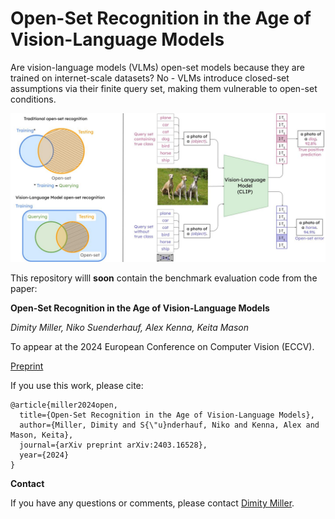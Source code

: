 # Open-Set Recognition in the Age of Vision-Language Models

Are vision-language models (VLMs) open-set models because they are trained on internet-scale datasets? No - VLMs introduce closed-set assumptions via their finite query set, making them vulnerable to open-set conditions. 

![Image description](displayfig.jpg)

This repository willl **soon** contain the benchmark evaluation code from the paper:

**Open-Set Recognition in the Age of Vision-Language Models**

*Dimity Miller, Niko Suenderhauf, Alex Kenna, Keita Mason*

To appear at the 2024 European Conference on Computer Vision (ECCV).

[Preprint]([https://openaccess.thecvf.com/content/WACV2021/papers/Miller_Class_Anchor_Clustering_A_Loss_for_Distance-Based_Open_Set_Recognition_WACV_2021_paper.pdf](https://arxiv.org/pdf/2403.16528))

If you use this work, please cite:

```text
@article{miller2024open,
  title={Open-Set Recognition in the Age of Vision-Language Models},
  author={Miller, Dimity and S{\"u}nderhauf, Niko and Kenna, Alex and Mason, Keita},
  journal={arXiv preprint arXiv:2403.16528},
  year={2024}
}
```


**Contact**

If you have any questions or comments, please contact [Dimity Miller](mailto:d24.miller@qut.edu.au).
